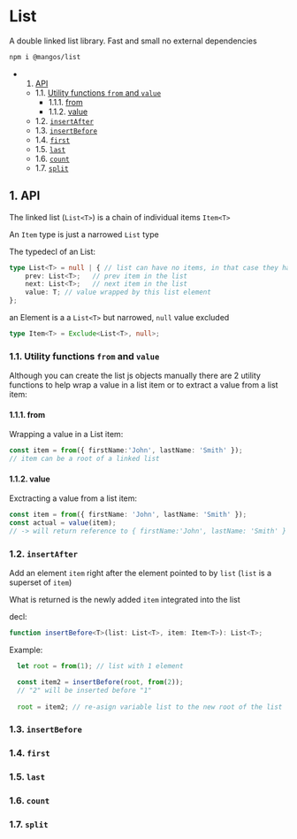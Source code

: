 
# List

A double linked list library.
Fast and small no external dependencies

```bash
npm i @mangos/list
```

<!-- vscode-markdown-toc -->
* 1. [API](#API)
	* 1.1. [Utility functions `from` and `value`](#Utilityfunctionsfromandvalue)
		* 1.1.1. [from](#from)
		* 1.1.2. [value](#value)
	* 1.2. [`insertAfter`](#insertAfter)
	* 1.3. [`insertBefore`](#insertBefore)
	* 1.4. [`first`](#first)
	* 1.5. [`last`](#last)
	* 1.6. [`count`](#count)
	* 1.7. [`split`](#split)

<!-- vscode-markdown-toc-config
	numbering=true
	autoSave=true
	/vscode-markdown-toc-config -->
<!-- /vscode-markdown-toc -->

##  1. <a name='API'></a>API

The linked list (`List<T>`) is a chain of individual items `Item<T>`

An `Item` type is just a narrowed `List` type

The typedecl of an List<T>:

```typescript
type List<T> = null | { // list can have no items, in that case they have the value null
    prev: List<T>;   // prev item in the list
    next: List<T>;   // next item in the list
    value: T; // value wrapped by this list element
};
```

an Element is a a `List<T>` but narrowed, `null` value excluded

```typescript
type Item<T> = Exclude<List<T>, null>;
```

###  1.1. <a name='Utilityfunctionsfromandvalue'></a>Utility functions `from` and `value`

Although  you can create the list js objects manually there are 2 utility functions to help wrap a value in a list item or to extract a value from a list item:

####  1.1.1. <a name='from'></a>from

Wrapping a value in a List item:

```typescript
const item = from({ firstName:'John', lastName: 'Smith' });
// item can be a root of a linked list
```

####  1.1.2. <a name='value'></a>value

Exctracting a value from a list item:

```typescript
const item = from({ firstName: 'John', lastName: 'Smith' });
const actual = value(item);
// -> will return reference to { firstName:'John', lastName: 'Smith' }
```

###  1.2. <a name='insertAfter'></a>`insertAfter`

Add an element `item` right after the element pointed to by `list` (`list` is a superset of `item`)

What is returned is the newly added `item` integrated into the list

decl:
```typescript
function insertBefore<T>(list: List<T>, item: Item<T>): List<T>;
```

Example:
```typescript
  let root = from(1); // list with 1 element

  const item2 = insertBefore(root, from(2));
  // "2" will be inserted before "1"
  
  root = item2; // re-asign variable list to the new root of the list
```

###  1.3. <a name='insertBefore'></a>`insertBefore`

###  1.4. <a name='first'></a>`first`

###  1.5. <a name='last'></a>`last`

###  1.6. <a name='count'></a>`count`

###  1.7. <a name='split'></a>`split`



